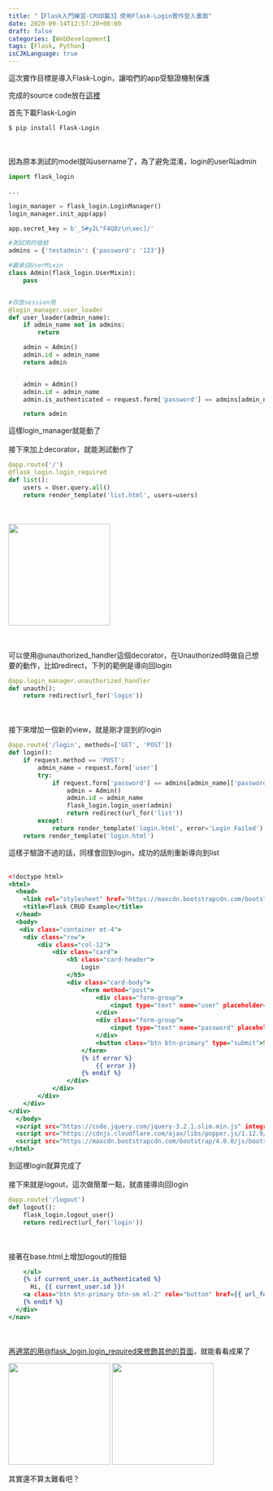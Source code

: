 ```yaml
---
title: "【Flask入門練習-CRUD篇3】使用Flask-Login實作登入畫面"
date: 2020-09-14T12:57:20+08:00
draft: false
categories: [WebDevelopment]
tags: [Flask, Python]
isCJKLanguage: true
---
```

這次實作目標是導入Flask-Login，讓咱們的app受驗證機制保護
<!--more-->
完成的source code放在[這裡](https://github.com/mikanbearer/flask_crud_example/releases/tag/append_login_page)
  
首先下載Flask-Login
```
$ pip install Flask-Login
```
<br></br>
因為原本測試的model就叫username了，為了避免混淆，login的user叫admin
```:app/app.py
import flask_login

...

login_manager = flask_login.LoginManager()
login_manager.init_app(app)

app.secret_key = b'_5#y2L"F4Q8z\n\xec]/'

#測試用的帳號
admins = {'testadmin': {'password': '123'}}

#繼承自UserMixin
class Admin(flask_login.UserMixin):
    pass


#存放session用
@login_manager.user_loader
def user_loader(admin_name):
    if admin_name not in admins:
        return

    admin = Admin()
    admin.id = admin_name
    return admin


    admin = Admin()
    admin.id = admin_name
    admin.is_authenticated = request.form['password'] == admins[admin_name]['password']

    return admin
```
這樣login_manager就能動了
<br></br>
接下來加上decorator，就能測試動作了
```py
@app.route('/')
@flask_login.login_required
def list():
    users = User.query.all()
    return render_template('list.html', users=users)
```
<br></br>
<img style="display:inline;" width="200" src="1.png">

  
<br></br>
可以使用@unauthorized_handler這個decorator，在Unauthorized時做自己想要的動作，比如redirect，下列的範例是導向回login
```:app/app.py
@app.login_manager.unauthorized_handler
def unauth():
    return redirect(url_for('login'))
```
<br></br>
接下來增加一個新的view，就是剛才提到的login
```:app/app.py
@app.route('/login', methods=['GET', 'POST'])
def login():
    if request.method == 'POST':
        admin_name = request.form['user']
        try:
            if request.form['password'] == admins[admin_name]['password']:
                admin = Admin()
                admin.id = admin_name
                flask_login.login_user(admin)
                return redirect(url_for('list'))
        except:
            return render_template('login.html', error='Login Failed')
    return render_template('login.html')
```
這樣子驗證不過的話，同樣會回到login，成功的話則重新導向到list
<br></br>
```:app/template/login.html
<!doctype html>
<html>
  <head>
    <link rel="stylesheet" href="https://maxcdn.bootstrapcdn.com/bootstrap/4.0.0/css/bootstrap.min.css" integrity="sha384-Gn5384xqQ1aoWXA+058RXPxPg6fy4IWvTNh0E263XmFcJlSAwiGgFAW/dAiS6JXm" crossorigin="anonymous">
    <title>Flask CRUD Example</title>
  </head>
  <body>
   <div class="container mt-4">
    <div class="row">
        <div class="col-12">
            <div class="card">
                <h5 class="card-header">
                    Login
                </h5>
                <div class="card-body">
                    <form method="post">
                        <div class="form-group">
                            <input type="text" name="user" placeholder="Username" class="form-control">
                        </div>
                        <div class="form-group">
                            <input type="text" name="password" placeholder="Password" class="form-control">
                        </div>
                        <button class="btn btn-primary" type="submit">Submit</button>
                    </form>
                    {% if error %}
                        {{ error }}
                    {% endif %}
                </div>
            </div>
        </div>
    </div>
</div>
  </body>
  <script src="https://code.jquery.com/jquery-3.2.1.slim.min.js" integrity="sha384-KJ3o2DKtIkvYIK3UENzmM7KCkRr/rE9/Qpg6aAZGJwFDMVNA/GpGFF93hXpG5KkN" crossorigin="anonymous"></script>
  <script src="https://cdnjs.cloudflare.com/ajax/libs/popper.js/1.12.9/umd/popper.min.js" integrity="sha384-ApNbgh9B+Y1QKtv3Rn7W3mgPxhU9K/ScQsAP7hUibX39j7fakFPskvXusvfa0b4Q" crossorigin="anonymous"></script>
  <script src="https://maxcdn.bootstrapcdn.com/bootstrap/4.0.0/js/bootstrap.min.js" integrity="sha384-JZR6Spejh4U02d8jOt6vLEHfe/JQGiRRSQQxSfFWpi1MquVdAyjUar5+76PVCmYl" crossorigin="anonymous"></script>
</html>
```
到這裡login就算完成了
<br></br>
接下來就是logout，這次做簡單一點，就直接導向回login
```:app/app.py
@app.route('/logout')
def logout():
    flask_login.logout_user()
    return redirect(url_for('login'))
```
<br></br>
接著在base.html上增加logout的按鈕
```:app/templates/base.html {linenos=table, linenostart=21, hl_lines=["2-5"]}
    </ul>
    {% if current_user.is_authenticated %}
      Hi, {{ current_user.id }}!
    <a class="btn btn-primary btn-sm ml-2" role="button" href={{ url_for('logout') }}>Logout</a>
    {% endif %}
  </div>
</nav>
```
<br></br>
再適當的用@flask_login.login_required來修飾其他的頁面，就能看看成果了

<img style="display:inline;" width="200" src="2.png">
<img style="display:inline;" width="200" src="3.png">

其實還不算太難看吧？
